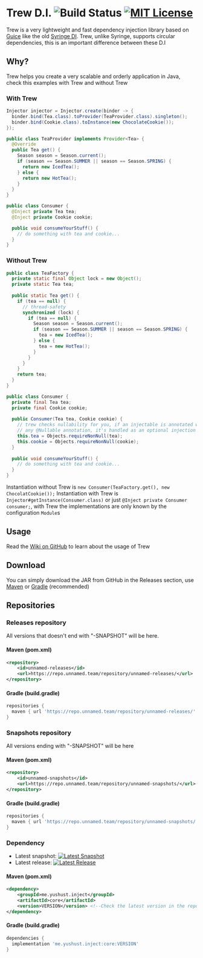# Trew D.I. ![Build Status](https://img.shields.io/github/workflow/status/yusshu/trew/build/master) [![MIT License](https://img.shields.io/badge/license-MIT-blue)](license.txt)

Trew is a very lightweight and fast dependency injection library based on [Guice](https://github.com/google/guice) like the old [Syringe DI](https://github.com/unnamed/syringe). Trew, unlike Syringe, supports circular dependencies, this is an important difference between these D.I

## Why?
Trew helps you create a very scalable and orderly application in Java, check this examples with Trew and without Trew

### With Trew
```java
Injector injector = Injector.create(binder -> {
  binder.bind(Tea.class).toProvider(TeaProvider.class).singleton();
  binder.bind(Cookie.class).toInstance(new ChocolateCookie());
});
```
```java
public class TeaProvider implements Provider<Tea> {
  @Override
  public Tea get() {
    Season season = Season.current();
    if (season == Season.SUMMER || season == Season.SPRING) {
      return new IcedTea();
    } else {
      return new HotTea();
    }
  }
}
```
```java
public class Consumer {
  @Inject private Tea tea;
  @Inject private Cookie cookie;

  public void consumeYourStuff() {
    // do something with tea and cookie...
  }
}
```
### Without Trew
```java
public class TeaFactory {
  private static final Object lock = new Object();
  private static Tea tea;
  
  public static Tea get() {
    if (tea == null) {
      // thread-safety
      synchronized (lock) {
        if (tea == null) {
          Season season = Season.current();
          if (season == Season.SUMMER || season == Season.SPRING) {
            tea = new IcedTea();
          } else {
            tea = new HotTea();
          }
        }
      }
    }
    return tea;
  }
}
```
```java
public class Consumer {
  private final Tea tea;
  private final Cookie cookie;
  
  public Consumer(Tea tea, Cookie cookie) {
    // trew checks nullability for you, if an injectable is annotated with
    // any @Nullable annotation, it's handled as an optional injection
    this.tea = Objects.requireNonNull(tea);
    this.cookie = Objects.requireNonNull(cookie);
  }
  
  public void consumeYourStuff() {
    // do something with tea and cookie...
  }
}
```
Instantiation without Trew is `new Consumer(TeaFactory.get(), new ChocolatCookie());`
Instantiation with Trew is `Injector#getInstance(Consumer.class)` or just `@Inject private Consumer consumer;`, with Trew the implementations are only known by the configuration `Module`s

## Usage
Read the [Wiki on GitHub](https://github.com/yusshu/trew/wiki) to learn about the usage of Trew
## Download
You can simply download the JAR from GitHub in the Releases section, use [Maven](https://maven.apache.org/) or [Gradle](https://gradle.org/) (recommended)
## Repositories
### Releases repository
All versions that doesn't end with "-SNAPSHOT" will be here.
#### Maven (pom.xml)
```xml
<repository>
    <id>unnamed-releases</id>
    <url>https://repo.unnamed.team/repository/unnamed-releases/</url>
</repository>
```
#### Gradle (build.gradle)
```groovy
repositories {
  maven { url 'https://repo.unnamed.team/repository/unnamed-releases/' }
}
```

### Snapshots repository
All versions ending with "-SNAPSHOT" will be here
#### Maven (pom.xml)
```xml
<repository>
    <id>unnamed-snapshots</id>
    <url>https://repo.unnamed.team/repository/unnamed-snapshots/</url>
</repository>
```
#### Gradle (build.gradle)
```groovy
repositories {
  maven { url 'https://repo.unnamed.team/repository/unnamed-snapshots/' }
}
```
### Dependency
- Latest snapshot: [![Latest Snapshot](https://img.shields.io/nexus/s/me.yushust.inject/core.svg?server=https%3A%2F%2Frepo.unnamed.team)](https://repo.unnamed.team/repository/unnamed-snapshots)
- Latest release: [![Latest Release](https://img.shields.io/nexus/r/me.yushust.inject/core.svg?server=https%3A%2F%2Frepo.unnamed.team)](https://repo.unnamed.team/repository/unnamed-releases)
#### Maven (pom.xml)
```xml
<dependency>
    <groupId>me.yushust.inject</groupId>
    <artifactId>core</artifactId>
    <version>VERSION</version> <!--Check the latest version in the repositories-->
</dependency>
```
#### Gradle (build.gradle)
```groovy
dependencies {
  implementation 'me.yushust.inject:core:VERSION'
}
```
